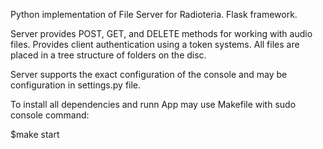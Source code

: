 Python implementation of File Server for Radioteria. Flask framework. 

Server provides POST, GET, and DELETE methods for working with audio files.
Provides client authentication using a token systems.
All files are placed in a tree structure of folders on the disc.

Server supports the exact configuration of the console and may be configuration in settings.py file.

To install all dependencies and runn App may use Makefile with sudo console command:

$make start
